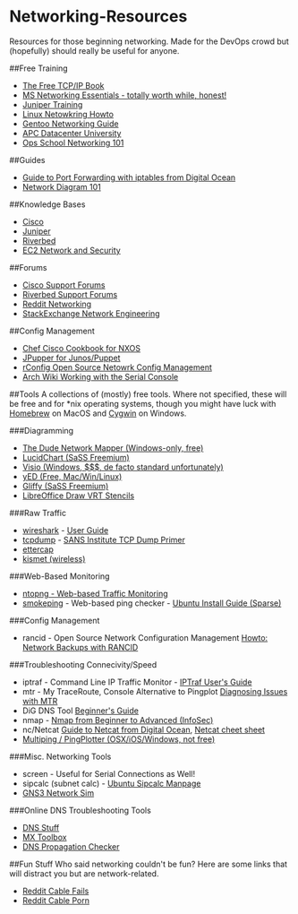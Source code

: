 # Networking-Resources
Resources for those beginning networking. Made for the DevOps crowd but (hopefully) should really be useful for anyone.

##Free Training
- [The Free TCP/IP Book](http://www.tcpipguide.com/free/index.htm)
- [MS Networking Essentials - totally worth while, honest!](https://www.microsoftvirtualacademy.com/en-us/training-courses/networking-fundamentals-8249?l=zcmNgKKy_1704984382)
- [Juniper Training](https://learningportal.juniper.net/juniper/user_courses.aspx)
- [Linux Netowkring Howto](http://www.tldp.org/HOWTO/NET3-4-HOWTO.html)
- [Gentoo Networking Guide](http://www.tldp.org/HOWTO/NET3-4-HOWTO.html)
- [APC Datacenter University](http://energy.schneideruniversities.com/)
- [Ops School Networking 101](http://www.opsschool.org/en/latest/networking_101.html)

##Guides
- [Guide to Port Forwarding with iptables from Digital Ocean](https://www.digitalocean.com/community/tutorials/how-to-forward-ports-through-a-linux-gateway-with-iptables)
- [Network Diagram 101](http://networkdiagram101.com/)

##Knowledge Bases
- [Cisco](http://www.cisco.com/cisco/web/psa/reference.html)
- [Juniper](https://kb.juniper.net/InfoCenter/index?page=home)
- [Riverbed](https://supportkb.riverbed.com/support/index?page=home)
- [EC2 Network and Security](http://docs.aws.amazon.com/AWSEC2/latest/UserGuide/EC2_Network_and_Security.html)

##Forums
- [Cisco Support Forums](https://supportforums.cisco.com/)
- [Riverbed Support Forums](https://supportkb.riverbed.com/support/index?page=browsecategory)
- [Reddit Networking](https://www.reddit.com/r/networking)
- [StackExchange Network Engineering](http://networkengineering.stackexchange.com/)

##Config Management
- [Chef Cisco Cookbook for NXOS](https://supermarket.chef.io/cookbooks/cisco-cookbook)
- [JPupper for Junos/Puppet](https://downloads.puppetlabs.com/junos/2.0R1.1/)
- [rConfig Open Source Netowrk Config Management](http://www.rconfig.com/)
- [Arch Wiki Working with the Serial Console](https://wiki.archlinux.org/index.php/Working_with_the_serial_console)

##Tools
A collections of (mostly) free tools. Where not specified, these will be free and for *nix operating systems, though you might have luck with [Homebrew](http://brew.sh/) on MacOS and [Cygwin](https://www.cygwin.com/) on Windows. 

###Diagramming
- [The Dude Network Mapper (Windows-only, free)](http://www.mikrotik.com/thedude)
- [LucidChart (SaSS Freemium)](https://www.lucidchart.com/)
- [Visio (Windows, $$$, de facto standard unfortunately)](https://products.office.com/en-ca/visio/visio-professional-2013-free-trial-flowchart-software)
- [yED (Free, Mac/Win/Linux)](http://www.yworks.com/en/products/yfiles/yed/)
- [Gliffy (SaSS Freemium)](https://www.gliffy.com/)
- [LibreOffice Draw VRT Stencils](http://www.vrt.com.au/downloads/vrt-network-equipment)

###Raw Traffic
- [wireshark](https://www.wireshark.org/) - [User Guide](https://www.wireshark.org/docs/wsug_html_chunked/)
- [tcpdump](https://github.com/the-tcpdump-group/tcpdump) - [SANS Institute TCP Dump Primer](https://www.giac.org/paper/gsec/3489/beginners-guide-tcpdump/105700)
- [ettercap](http://ettercap.github.io/ettercap/)
- [kismet (wireless)](https://www.kismetwireless.net/)

###Web-Based Monitoring
- [ntopng - Web-based Traffic Monitoring](https://github.com/ntop/ntopng)
- [smokeping](https://oss.oetiker.ch/smokeping/index.en.html) - Web-based ping checker - [Ubuntu Install Guide (Sparse)](http://manpages.ubuntu.com/manpages/trusty/man7/smokeping_install.7.html)

###Config Management
- rancid - Open Source Network Configuration Management [Howto: Network Backups with RANCID](http://www.linuxhomenetworking.com/wiki/index.php/Quick_HOWTO_:_Ch1_:_Network_Backups_With_Rancid)

###Troubleshooting Connecivity/Speed
- iptraf - Command Line IP Traffic Monitor - [IPTraf User's Guide](http://iptraf.seul.org/2.7/manual.html)
- mtr - My TraceRoute, Console Alternative to Pingplot [Diagnosing Issues with MTR](https://www.linode.com/docs/networking/diagnostics/diagnosing-network-issues-with-mtr)
- DiG DNS Tool [Beginner's Guide](https://www.madboa.com/geek/dig/)
- nmap - [Nmap from Beginner to Advanced (InfoSec)](http://resources.infosecinstitute.com/nmap/)
- nc/Netcat [Guide to Netcat from Digital Ocean](https://www.digitalocean.com/community/tutorials/how-to-use-netcat-to-establish-and-test-tcp-and-udp-connections-on-a-vps), [Netcat cheet sheet](https://www.sans.org/security-resources/sec560/netcat_cheat_sheet_v1.pdf)
- [Multiping / PingPlotter (OSX/iOS/Windows, not free)](https://www.pingman.com/products.html)

###Misc. Networking Tools
- screen - Useful for Serial Connections as Well!
- sipcalc (subnet calc) - [Ubuntu Sipcalc Manpage](http://manpages.ubuntu.com/manpages/hardy/man1/sipcalc.1.html)
- [GNS3 Network Sim](http://www.gns3.com/)

###Online DNS Troubleshooting Tools
- [DNS Stuff](http://www.dnsstuff.com/)
- [MX Toolbox](http://mxtoolbox.com/)
- [DNS Propagation Checker](https://www.whatsmydns.net/)

##Fun Stuff
Who said networking couldn't be fun? Here are some links that will distract you but are network-related.
- [Reddit Cable Fails](https://www.reddit.com/r/cablefail)
- [Reddit Cable Porn](https://www.reddit.com/r/cableporn/)
